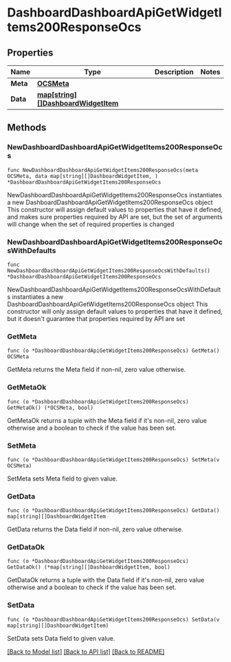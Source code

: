 # DashboardDashboardApiGetWidgetItems200ResponseOcs

## Properties

Name | Type | Description | Notes
------------ | ------------- | ------------- | -------------
**Meta** | [**OCSMeta**](OCSMeta.md) |  | 
**Data** | [**map[string][]DashboardWidgetItem**](array.md) |  | 

## Methods

### NewDashboardDashboardApiGetWidgetItems200ResponseOcs

`func NewDashboardDashboardApiGetWidgetItems200ResponseOcs(meta OCSMeta, data map[string][]DashboardWidgetItem, ) *DashboardDashboardApiGetWidgetItems200ResponseOcs`

NewDashboardDashboardApiGetWidgetItems200ResponseOcs instantiates a new DashboardDashboardApiGetWidgetItems200ResponseOcs object
This constructor will assign default values to properties that have it defined,
and makes sure properties required by API are set, but the set of arguments
will change when the set of required properties is changed

### NewDashboardDashboardApiGetWidgetItems200ResponseOcsWithDefaults

`func NewDashboardDashboardApiGetWidgetItems200ResponseOcsWithDefaults() *DashboardDashboardApiGetWidgetItems200ResponseOcs`

NewDashboardDashboardApiGetWidgetItems200ResponseOcsWithDefaults instantiates a new DashboardDashboardApiGetWidgetItems200ResponseOcs object
This constructor will only assign default values to properties that have it defined,
but it doesn't guarantee that properties required by API are set

### GetMeta

`func (o *DashboardDashboardApiGetWidgetItems200ResponseOcs) GetMeta() OCSMeta`

GetMeta returns the Meta field if non-nil, zero value otherwise.

### GetMetaOk

`func (o *DashboardDashboardApiGetWidgetItems200ResponseOcs) GetMetaOk() (*OCSMeta, bool)`

GetMetaOk returns a tuple with the Meta field if it's non-nil, zero value otherwise
and a boolean to check if the value has been set.

### SetMeta

`func (o *DashboardDashboardApiGetWidgetItems200ResponseOcs) SetMeta(v OCSMeta)`

SetMeta sets Meta field to given value.


### GetData

`func (o *DashboardDashboardApiGetWidgetItems200ResponseOcs) GetData() map[string][]DashboardWidgetItem`

GetData returns the Data field if non-nil, zero value otherwise.

### GetDataOk

`func (o *DashboardDashboardApiGetWidgetItems200ResponseOcs) GetDataOk() (*map[string][]DashboardWidgetItem, bool)`

GetDataOk returns a tuple with the Data field if it's non-nil, zero value otherwise
and a boolean to check if the value has been set.

### SetData

`func (o *DashboardDashboardApiGetWidgetItems200ResponseOcs) SetData(v map[string][]DashboardWidgetItem)`

SetData sets Data field to given value.



[[Back to Model list]](../README.md#documentation-for-models) [[Back to API list]](../README.md#documentation-for-api-endpoints) [[Back to README]](../README.md)


